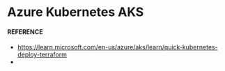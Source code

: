 # Azure Kubernetes AKS

#### REFERENCE
- https://learn.microsoft.com/en-us/azure/aks/learn/quick-kubernetes-deploy-terraform
- 